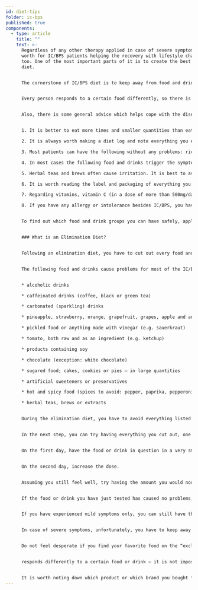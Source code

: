 ```yaml
---
id: diet-tips
folder: ic-bps
published: true
components:
  - type: article
    title: ""
    text: >-
      Regardless of any other therapy applied in case of severe symptoms, it is
      worth for IC/BPS patients helping the recovery with lifestyle changes,
      too. One of the most important parts of it is to create the best possible
      diet.


      The cornerstone of IC/BPS diet is to keep away from food and drinks that can irritate the bladder; doing so can comfort that organ.


      Every person responds to a certain food differently, so there is no one-size-fits-all diet which is effective for everyone. Nevertheless, there has been a lot of experience gathered by and from patients, so it is easy to make a list out of food and drinks which do not trigger the symptoms in most cases – and out of those which usually causes problems.


      Also, there is some general advice which helps cope with the disease.


      1. It is better to eat more times and smaller quantities than eat a lot 1–2 times a day.

      2. It is always worth making a diet log and note everything you eat and drink.

      3. Most patients can have the following without any problems: rice, potato, pasta, meat, fish and most of the vegetables. It is easy to make proper, nutrient and delicious meal alone from these ingredients.

      4. In most cases the following food and drinks trigger the symptoms: caffein, alcohol, carbonated (sparkling) drinks, hot and spicy food, chocolate, sour cream, yoghurt, soy, several sorts of fruit and tomato.

      5. Herbal teas and brews often cause irritation. It is best to avoid them even if certain sources put them on the list of recommended drinks.

      6. It is worth reading the label and packaging of everything you buy. The shorter the ingredient list is, the most likely it is that it can be had safely. Certain preservatives (e.g. nitrite) may cause problems – they can be found, for example, in several kinds of cold cuts.

      7. Regarding vitamins, vitamin C (in a dose of more than 500mg/day) and B may trigger the symptoms. When possible, go for products containing only one vitamin or essential trace element instead of buying combination nutritional supplements.

      8. If you have any allergy or intolerance besides IC/BPS, you have to keep away from the ingredients in question, too.


      To find out which food and drink groups you can have safely, apply an elimination diet.


      ### What is an Elimination Diet?


      Following an elimination diet, you have to cut out every food and drink that cause problems for most of the IC/BPS patients, in the first step. (See the list below.) It is essential to follow the diet strictly, and you have to pay attention to the ingredient list of ready-cooked or instant meal you buy. When you are symptomless, start to introduce every food or drink you would like to have; one by one and little by little. (This is called provocation phase.) Record everything in your diet log, and note it down if any symptom occurs. Once you are able to identify the food or drink triggers the symptoms you have to cut it out of your diet.


      The following food and drinks cause problems for most of the IC/BPS patients:


      * alcoholic drinks

      * caffeinated drinks (coffee, black or green tea)

      * carbonated (sparkling) drinks

      * pineapple, strawberry, orange, grapefruit, grapes, apple and any drink made from them

      * pickled food or anything made with vinegar (e.g. sauerkraut)

      * tomato, both raw and as an ingredient (e.g. ketchup)

      * products containing soy

      * chocolate (exception: white chocolate)

      * sugared food; cakes, cookies or pies – in large quantities

      * artificial sweeteners or preservatives

      * hot and spicy food (spices to avoid: pepper, paprika, pepperoni, chili, curry; vanilla, cinnamon or cloves can cause problems, too)

      * herbal teas, brews or extracts


      During the elimination diet, you have to avoid everything listed above, for four weeks, alongside with any other ingredient you, personally, think it triggers the symptoms. You have to be patient, because the effect of the diet manifests slowly.


      In the next step, you can try having everything you cut out, one by one. Each test should last for three days.


      On the first day, have the food or drink in question in a very small quantity.


      On the second day, increase the dose.


      Assuming you still feel well, try having the amount you would normally on the third day.


      If the food or drink you have just tested has caused no problems, you can have it safely in the future.


      If you have experienced mild symptoms only, you can still have the food or drink tested, but in small quantities only, and sparingly.


      In case of severe symptoms, unfortunately, you have to keep away from the food or drink in question. (To lessen the symptoms, drink a lot of water.)


      Do not feel desperate if you find your favorite food on the “excluded list”! Each IC/BPS patient


      responds differently to a certain food or drink – it is not impossible that you do not have to cut out what you love. (Actually, certain IC/BPS patients are able to have coffee even if caffein causes pain for most IC/BPS patients.) However, be patients: always follow the steps strictly, and test every single thing for three days.


      It is worth noting down which product or which brand you bought from a certain food. The full ingredient list of products from different companies can be different, too – sometimes, not the food or drink you test triggers the symptoms, but one of the extra ingredients does so. In this case, you only have to avoid the product which causes problems, not the sort of food or drink itself.
---
```

